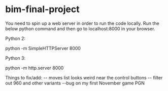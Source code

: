 # bim-final-project

You need to spin up a web server in order to run the code locally.  Run the below python command and then go to localhost:8000 in your browser.

Python 2:

python -m SimpleHTTPServer 8000

Python 3:

python -m http.server 8000

Things to fix/add:
-- moves list looks weird near the control buttons
-- filter out 960 and other variants
--bug on my first November game PGN